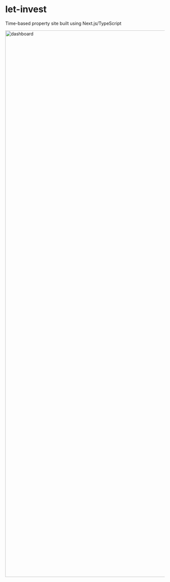 # let-invest

Time-based property site built using Next.js/TypeScript

<img width="1728" alt="dashboard" src="https://github.com/jvckmorvn/let-invest/assets/68481327/dfc6af65-e8aa-4a15-8ad5-69b8b975d7e3">
